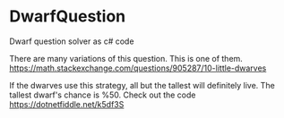 # DwarfQuestion
Dwarf question solver as c# code

There are many variations of this question. This is one of them.
https://math.stackexchange.com/questions/905287/10-little-dwarves

If the dwarves use this strategy, all but the tallest will definitely live. The tallest dwarf's chance is %50.
Check out the code
https://dotnetfiddle.net/k5df3S
